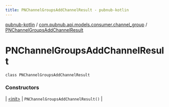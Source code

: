 ```yaml
---
title: PNChannelGroupsAddChannelResult - pubnub-kotlin
---
```


[pubnub-kotlin](../../index.html) / [com.pubnub.api.models.consumer.channel_group](../index.html) / [PNChannelGroupsAddChannelResult](./index.html)

# PNChannelGroupsAddChannelResult

`class PNChannelGroupsAddChannelResult`

### Constructors

| [&lt;init&gt;](-init-.html) | `PNChannelGroupsAddChannelResult()` |

